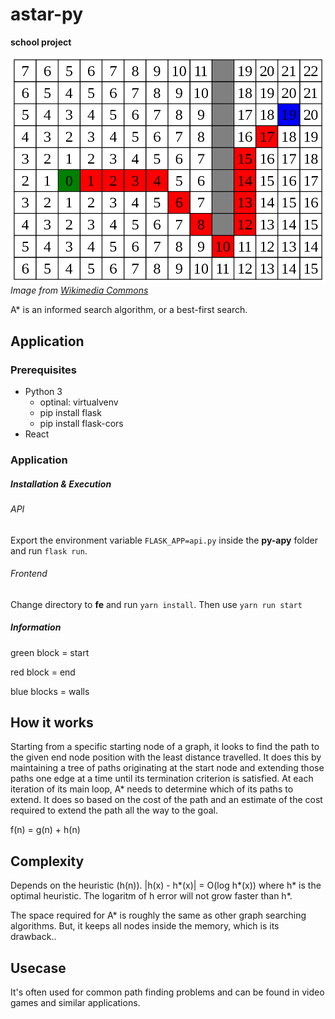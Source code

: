 # astar-py
**school project**

![Pathfinding A* Star](./pathfinding-astar.png)
*Image from [Wikimedia Commons](https://commons.wikimedia.org/wiki/File:Pathfinding_A_Star.svg)*

A* is an informed search algorithm, or a best-first search.

## Application
### Prerequisites 
- Python 3
  - optinal: virtualvenv
  - pip install flask
  - pip install flask-cors
- React

### Application 

##### Installation & Execution
###### API
Export the environment variable `FLASK_APP=api.py` inside the **py-apy** folder and run `flask run`.

###### Frontend
Change directory to **fe** and run `yarn install`. Then use `yarn run start`

##### Information
green block = start

red block = end

blue blocks = walls

## How it works
Starting from a specific starting node of a graph, it looks to find the path to the given end node position with the least distance travelled. It does this by maintaining a tree of paths originating at the start node and extending those paths one edge at a time until its termination criterion is satisfied.
At each iteration of its main loop, A* needs to determine which of its paths to extend. It does so based on the cost of the path and an estimate of the cost required to extend the path all the way to the goal.


f(n) = g(n) + h(n)

## Complexity
Depends on the heuristic (h(n)). |h(x) - h*(x)| = O(log h*(x)) where h* is the optimal heuristic. The logaritm of h error will not grow faster than h*. 

The space required for A* is roughly the same as other graph searching algorithms. But, it keeps all nodes inside the memory, which is its drawback..

## Usecase
It's often used for common path finding problems and can be found in video games and similar applications.  
